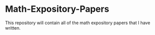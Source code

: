 # Math-Expository-Papers

This repository will contain all of the math expository papers that I have written.

